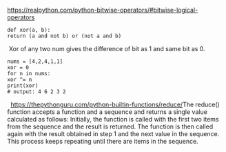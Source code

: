 https://realpython.com/python-bitwise-operators/#bitwise-logical-operators
​
```
def xor(a, b):
return (a and not b) or (not a and b)
```
​
Xor of any two num gives the difference of bit as 1 and same bit as 0.
```
nums = [4,2,4,1,1]
xor = 0
for n in nums:
xor ^= n
print(xor)
# output: 4 6 2 3 2
```
​
​
https://thepythonguru.com/python-builtin-functions/reduce/
​
The reduce() function accepts a function and a sequence and returns a single value calculated as follows:
Initially, the function is called with the first two items from the sequence and the result is returned.
The function is then called again with the result obtained in step 1 and the next value in the sequence. This process keeps repeating until there are items in the sequence.